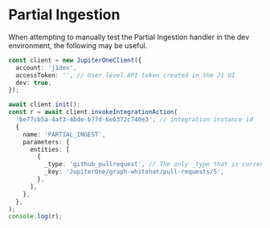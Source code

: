# Partial Ingestion

When attempting to manually test the Partial Ingestion handler in the dev
environment, the following may be useful.

```ts
const client = new JupiterOneClient({
  account: 'j1dev',
  accessToken: '', // User level API token created in the J1 UI
  dev: true,
});

await client.init();
const r = await client.invokeIntegrationAction(
  'be77cb5a-4af3-4bde-b77d-6e6372c740e3', // integration instance id
  {
    name: 'PARTIAL_INGEST',
    parameters: {
      entities: [
        {
          _type: 'github_pullrequest', // The only _type that is current supported.
          _key: 'JupiterOne/graph-whitehat/pull-requests/5',
        },
      ],
    },
  },
);
console.log(r);
```
